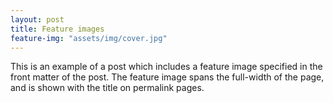 ```yaml
---
layout: post
title: Feature images
feature-img: "assets/img/cover.jpg"
---
```

This is an example of a post which includes a feature image specified in the front matter of the post. The feature image spans the full-width of the page, and is shown with the title on permalink pages.
